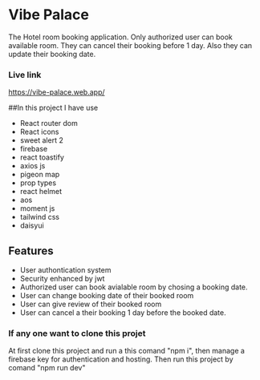 # Vibe Palace

The Hotel room booking application. Only authorized user can book available room. They can cancel their booking before 1 day. Also they can update their booking date.
### Live link
https://vibe-palace.web.app/

##In this project I have use  
- React router dom
- React icons
- sweet alert 2
- firebase
- react toastify
- axios js
- pigeon map
- prop types
- react helmet
- aos 
- moment js
- tailwind css
- daisyui

## Features

- User authontication system
- Security enhanced by jwt
- Authorized user can book avialable room by chosing a booking date.
- User can change booking date of their booked room
- User can give review of their booked room
- User can cancel a their booking 1 day before the booked date.

### If any one want to clone this projet
At first clone this project and run a this comand "npm i", then manage a firebase key for authentication and hosting. Then run this project by comand "npm run dev"

